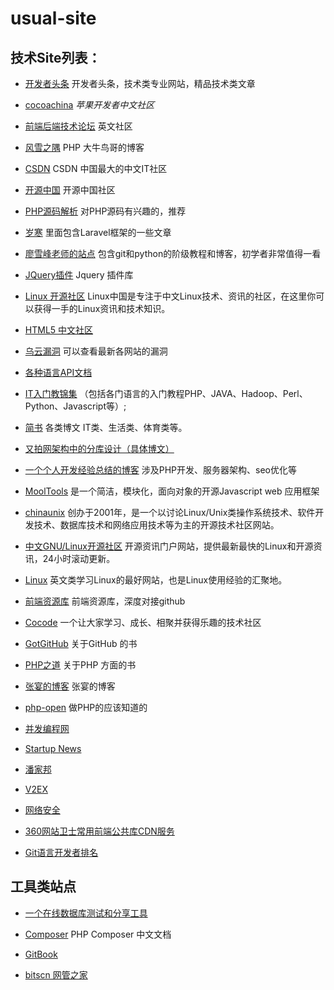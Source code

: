 # usual-site


## 技术Site列表：

- [开发者头条](http://www.toutiao.io) 开发者头条，技术类专业网站，精品技术类文章

- [cocoachina](http://www.cocoachina.com/)   *苹果开发者中文社区*

- [前端后端技术论坛](http://community.sitepoint.com/)   英文社区

- [风雪之隅](http://www.laruence.com/)     PHP  大牛鸟哥的博客 

- [CSDN](http://www.csdn.net/)    CSDN 中国最大的中文IT社区 

- [开源中国](http://www.oschina.net/)  开源中国社区 

- [PHP源码解析](http://www.php-internals.com/)    对PHP源码有兴趣的，推荐 

- [岁寒](http://lvwenhan.com/)       里面包含Laravel框架的一些文章 

- [廖雪峰老师的站点](http://www.liaoxuefeng.com/)  包含git和python的阶级教程和博客，初学者非常值得一看 

- [JQuery插件](http://www.jq22.com/)  Jquery 插件库 

- [Linux 开源社区](https://linux.cn/)    Linux中国是专注于中文Linux技术、资讯的社区，在这里你可以获得一手的Linux资讯和技术知识。

- [HTML5 中文社区](http://www.html5cn.org/)

- [乌云漏洞](http://www.wooyun.org/)  可以查看最新各网站的漏洞 

- [各种语言API文档](http://overapi.com/)   

- [IT入门教锦集](http://www.tutorialspoint.com/)  （包括各门语言的入门教程PHP、JAVA、Hadoop、Perl、Python、Javascript等）;

- [简书](http://www.jianshu.com/)      各类博文 IT类、生活类、体育类等。

- [又拍网架构中的分库设计（具体博文）](http://www.infoq.com/cn/articles/yupoo-partition-database)    

- [一个个人开发经验总结的博客](http://blog.51yip.com/)    涉及PHP开发、服务器架构、seo优化等

- [MoolTools](http://mootools.net/)    是一个简洁，模块化，面向对象的开源Javascript web 应用框架

- [chinaunix](http://www.chinaunix.net/)  创办于2001年，是一个以讨论Linux/Unix类操作系统技术、软件开发技术、数据库技术和网络应用技术等为主的开源技术社区网站。

- [中文GNU/Linux开源社区](http://bbs.linuxeden.com/index.php)   开源资讯门户网站，提供最新最快的Linux和开源资讯，24小时滚动更新。

- [Linux](http://www.linux.com/)   英文类学习Linux的最好网站，也是Linux使用经验的汇聚地。

- [前端资源库](http://www.awesomes.cn/)  前端资源库，深度对接github

- [Cocode](http://cocode.cc/)  一个让大家学习、成长、相聚并获得乐趣的技术社区

- [GotGitHub](http://www.worldhello.net/gotgithub/index.html)  关于GitHub 的书

- [PHP之道](http://wulijun.github.io/php-the-right-way/#site-header) 关于PHP 方面的书

- [张宴的博客](http://zyan.cc) 张宴的博客

- [php-open](http://php-open.com) 做PHP的应该知道的

- [并发编程网](http://ifeve.com) 

- [Startup News](http://news.dbanotes.net/news)

- [潘家邦](http://blog.jamespan.me)

- [V2EX](http://www.v2ex.com)

- [网络安全](http://www.xfocus.net)

- [360网站卫士常用前端公共库CDN服务](http://libs.useso.com)

- [Git语言开发者排名](http://githuber.cn/rank)

## 工具类站点
- [一个在线数据库测试和分享工具](http://sqlfiddle.com/)       

- [Composer](http://docs.phpcomposer.com/)  PHP Composer 中文文档

- [GitBook](https://www.gitbook.com)

- [bitscn 网管之家](http://www.bitscn.com)


